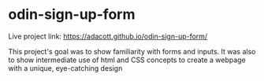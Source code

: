# odin-sign-up-form

Live project link: https://adacott.github.io/odin-sign-up-form/

This project's goal was to show familiarity with forms and inputs. It was also to show intermediate use of html and CSS
concepts to create a webpage with a unique, eye-catching design

